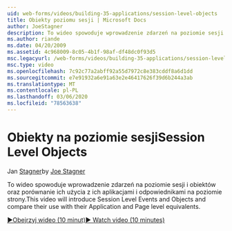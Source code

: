 ```yaml
---
uid: web-forms/videos/building-35-applications/session-level-objects
title: Obiekty poziomu sesji | Microsoft Docs
author: JoeStagner
description: To wideo spowoduje wprowadzenie zdarzeń na poziomie sesji i obiektów oraz porównanie ich użycia z ich aplikacjami i odpowiednikami na poziomie strony.
ms.author: riande
ms.date: 04/20/2009
ms.assetid: 4c968009-8c05-4b1f-98af-df48dc0f93d5
msc.legacyurl: /web-forms/videos/building-35-applications/session-level-objects
msc.type: video
ms.openlocfilehash: 7c92c77a2abff92a55d7972c8e383cddf8a6d1dd
ms.sourcegitcommit: e7e91932a6e91a63e2e46417626f39d6b244a3ab
ms.translationtype: MT
ms.contentlocale: pl-PL
ms.lasthandoff: 03/06/2020
ms.locfileid: "78563638"
---
```

# <a name="session-level-objects"></a><span data-ttu-id="bd428-103">Obiekty na poziomie sesji</span><span class="sxs-lookup"><span data-stu-id="bd428-103">Session Level Objects</span></span>

<span data-ttu-id="bd428-104">Jan [Stagner](https://github.com/JoeStagner)</span><span class="sxs-lookup"><span data-stu-id="bd428-104">by [Joe Stagner](https://github.com/JoeStagner)</span></span>

<span data-ttu-id="bd428-105">To wideo spowoduje wprowadzenie zdarzeń na poziomie sesji i obiektów oraz porównanie ich użycia z ich aplikacjami i odpowiednikami na poziomie strony.</span><span class="sxs-lookup"><span data-stu-id="bd428-105">This video will introduce Session Level Events and Objects and compare their use with their Application and Page level equivalents.</span></span>

[<span data-ttu-id="bd428-106">&#9654;Obejrzyj wideo (10 minut)</span><span class="sxs-lookup"><span data-stu-id="bd428-106">&#9654; Watch video (10 minutes)</span></span>](https://channel9.msdn.com/Blogs/ASP-NET-Site-Videos/session-level-objects)
